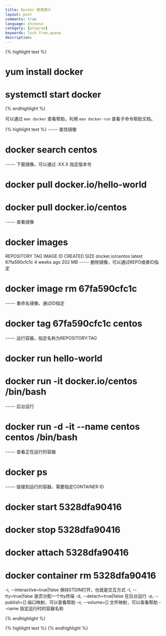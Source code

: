 ```yaml
---
title: Docker 使用简介
layout: post
comments: true
language: chinese
category: [program]
keywords: lock free,queue
description:
---
```



<!-- more -->



{% highlight text %}
# yum install docker
# systemctl start docker
{% endhighlight %}

可以通过 `man docker` 查看帮助，利用 `man docker-run` 查看子命令帮助文档。

{% highlight text %}
----- 查找镜像
# docker search centos
----- 下载镜像，可以通过 :XX.X 指定版本号
# docker pull docker.io/hello-world
# docker pull docker.io/centos
----- 查看镜像
# docker images
REPOSITORY          TAG                 IMAGE ID            CREATED             SIZE
docker.io/centos    latest              67fa590cfc1c        4 weeks ago         202 MB
----- 删除镜像，可以通过REPO或者ID指定
# docker image rm 67fa590cfc1c
----- 重命名镜像，通过ID指定
# docker tag 67fa590cfc1c centos



----- 运行容器，指定名称为REPOSITORY:TAG 
# docker run hello-world
# docker run -it docker.io/centos /bin/bash 
----- 后台运行
# docker run -d -it --name centos centos /bin/bash 
----- 查看正在运行的容器
# docker ps
----- 链接到运行的容器，需要指定CONTAINER ID
# docker start 5328dfa90416
# docker stop 5328dfa90416
# docker attach 5328dfa90416
# docker container rm 5328dfa90416

   -i, --interactive=true|false 保持STDIN打开，也就是交互方式
   -t, --tty=true|false 是否分配一个tty终端
   -d, --detach=true|false 在后台运行
   -p, --publish=[] 端口映射，可以查看帮助
   -v, --volume=[] 文件映射，可以查看帮助
   --name 指定运行时的容器名称

{% endhighlight %}



<!--
docker建立最简单最小的helloworld镜像
https://blog.csdn.net/u012819339/article/details/80007919
-->

{% highlight text %}
{% endhighlight %}
